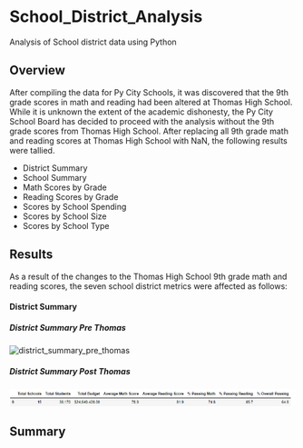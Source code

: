 # School_District_Analysis
Analysis of School district data using Python

## Overview
After compiling the data for Py City Schools, it was discovered that the 9th grade scores in math and reading had been altered at Thomas High School.  While it is unknown the extent of the academic dishonesty, the Py City School Board has decided to proceed with the analysis without the 9th grade scores from Thomas High School.  After replacing all 9th grade math and reading scores at Thomas High School with NaN, the following results were tallied.

- District Summary
- School Summary
- Math Scores by Grade
- Reading Scores by Grade
- Scores by School Spending
- Scores by School Size
- Scores by School Type

## Results
As a result of the changes to the Thomas High School 9th grade math and reading scores, the seven school district metrics were affected as follows:

#### District Summary
##### District Summary Pre Thomas
![district_summary_pre_thomas]()
##### District Summary Post Thomas
![district_summary_Post_thomas](https://github.com/stephenanayashilliard/School_District_Analysis/blob/main/Resources/district_summary_post_thomas.png)

## Summary

